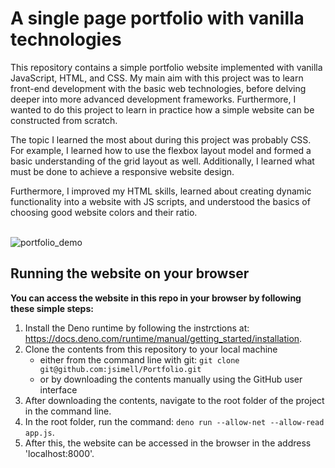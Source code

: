 # A single page portfolio with vanilla technologies

This repository contains a simple portfolio website implemented with vanilla JavaScript, HTML, and CSS. My main aim with this project was to learn front-end development with the basic web technologies, before delving deeper into more advanced development frameworks. Furthermore, I wanted to do this project to learn in practice how a simple website can be constructed from scratch. 

The topic I learned the most about during this project was probably CSS. For example, I learned how to use the flexbox layout model and formed a basic understanding of the grid layout as well. Additionally, I learned what must be done to achieve a responsive website design.

Furthermore, I improved my HTML skills, learned about creating dynamic functionality into a website with JS scripts, and understood the basics of choosing good website colors and their ratio. 

\
![portfolio_demo](https://github.com/jsimell/Portfolio/assets/96237825/2bc798dc-5778-4179-9af7-c4583eab668f)

## Running the website on your browser

**You can access the website in this repo in your browser by following these simple steps:**
1. Install the Deno runtime by following the instrctions at: https://docs.deno.com/runtime/manual/getting_started/installation.
2. Clone the contents from this repository to your local machine
     - either from the command line with git: `git clone git@github.com:jsimell/Portfolio.git`
     - or by downloading the contents manually using the GitHub user interface
4. After downloading the contents, navigate to the root folder of the project in the command line.
5. In the root folder, run the command: `deno run --allow-net --allow-read app.js`.
6. After this, the website can be accessed in the browser in the address 'localhost:8000'.
